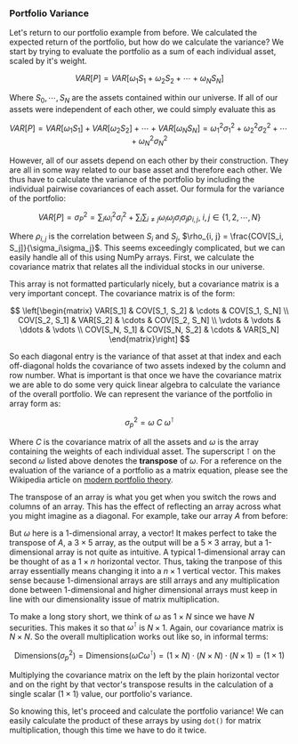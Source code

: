 ### Portfolio Variance

Let's return to our portfolio example from before. We calculated the expected return of the portfolio, but how do we calculate the variance? We start by trying to evaluate the portfolio as a sum of each individual asset, scaled by it's weight.

$$ VAR[P] = VAR[\omega_1 S_1 + \omega_2 S_2 + \cdots + \omega_N S_N] $$

Where $S_0, \cdots, S_N$ are the assets contained within our universe. If all of our assets were independent of each other, we could simply evaluate this as

$$ VAR[P] = VAR[\omega_1 S_1] + VAR[\omega_2 S_2] + \cdots + VAR[\omega_N S_N] = \omega_1^2\sigma_1^2 + \omega_2^2\sigma_2^2 + \cdots + \omega_N^2\sigma_N^2 $$

However, all of our assets depend on each other by their construction. They are all in some way related to our base asset and therefore each other. We thus have to calculate the variance of the portfolio by including the individual pairwise covariances of each asset. Our formula for the variance of the portfolio:

$$ VAR[P] = \sigma_P^2 = \sum_i \omega_i^2\sigma_i^2 + \sum_i\sum_{i\neq j} \omega_i\omega_j\sigma_i\sigma_j\rho_{i, j}, \ i, j \in \lbrace 1, 2, \cdots, N \rbrace $$

Where $\rho_{i,j}$ is the correlation between $S_i$ and $S_j$, $\rho_{i, j} = \frac{COV[S_i, S_j]}{\sigma_i\sigma_j}$. This seems exceedingly complicated, but we can easily handle all of this using NumPy arrays. First, we calculate the covariance matrix that relates all the individual stocks in our universe.


This array is not formatted particularly nicely, but a covariance matrix is a very important concept. The covariance matrix is of the form:

$$ \left[\begin{matrix}
VAR[S_1] & COV[S_1, S_2] & \cdots & COV[S_1, S_N] \\
COV[S_2, S_1] & VAR[S_2] & \cdots & COV[S_2, S_N] \\
\vdots & \vdots & \ddots & \vdots \\
COV[S_N, S_1] & COV[S_N, S_2] & \cdots & VAR[S_N]
\end{matrix}\right] $$

So each diagonal entry is the variance of that asset at that index and each off-diagonal holds the covariance of two assets indexed by the column and row number. What is important is that once we have the covariance matrix we are able to do some very quick linear algebra to calculate the variance of the overall portfolio. We can represent the variance of the portfolio in array form as:

$$ \sigma_p^2 = \omega \ C \ \omega^\intercal$$

Where $C$ is the covariance matrix of all the assets and $\omega$ is the array containing the weights of each individual asset. The superscript $\intercal$ on the second $\omega$ listed above denotes the **transpose** of $\omega$. For a reference on the evaluation of the variance of a portfolio as a matrix equation, please see the Wikipedia article on [modern portfolio theory](https://en.wikipedia.org/wiki/Modern_portfolio_theory).

The transpose of an array is what you get when you switch the rows and columns of an array. This has the effect of reflecting an array across what you might imagine as a diagonal. For example, take our array $A$ from before:

But $\omega$ here is a 1-dimensional array, a vector! It makes perfect to take the transpose of $A$, a $3 \times 5$ array, as the output will be a $5 \times 3$ array, but a 1-dimensional array is not quite as intuitive. A typical 1-dimensional array can be thought of as a $1 \times n$ horizontal vector. Thus, taking the tranpose of this array essentially means changing it into a $n \times 1$ vertical vector. This makes sense because 1-dimensional arrays are still arrays and any multiplication done between 1-dimensional and higher dimensional arrays must keep in line with our dimensionality issue of matrix multiplication.

To make a long story short, we think of $\omega$ as $1 \times N$ since we have $N$ securities. This makes it so that $\omega^\intercal$ is $N \times 1$. Again, our covariance matrix is $N \times N$. So the overall multiplication works out like so, in informal terms:

$$ \text{Dimensions}(\sigma_p^2) = \text{Dimensions}(\omega C \omega^\intercal) = (1 \times N)\cdot (N \times N)\cdot (N \times 1) = (1 \times 1)$$

Multiplying the covariance matrix on the left by the plain horizontal vector and on the right by that vector's transpose results in the calculation of a single scalar ($1 \times 1$) value, our portfolio's variance.

So knowing this, let's proceed and calculate the portfolio variance! We can easily calculate the product of these arrays by using `dot()` for matrix multiplication, though this time we have to do it twice.